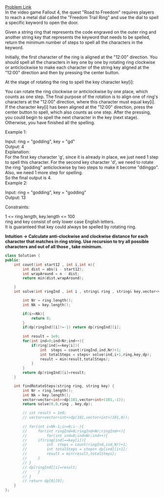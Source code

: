 [Problem Link](https://leetcode.com/problems/freedom-trail/description/?envType=daily-question&envId=2024-04-27)<br>
In the video game Fallout 4, the quest "Road to Freedom" requires players to reach a metal dial called the "Freedom Trail Ring" and use the dial to spell a specific keyword to open the door.<br>

Given a string ring that represents the code engraved on the outer ring and another string key that represents the keyword that needs to be spelled, return the minimum number of steps to spell all the characters in the keyword.<br>

Initially, the first character of the ring is aligned at the "12:00" direction. You should spell all the characters in key one by one by rotating ring clockwise or anticlockwise to make each character of the string key aligned at the "12:00" direction and then by pressing the center button.<br>

At the stage of rotating the ring to spell the key character key[i]:<br>

You can rotate the ring clockwise or anticlockwise by one place, which counts as one step. The final purpose of the rotation is to align one of ring's characters at the "12:00" direction, where this character must equal key[i].<br>
If the character key[i] has been aligned at the "12:00" direction, press the center button to spell, which also counts as one step. After the pressing, you could begin to spell the next character in the key (next stage). Otherwise, you have finished all the spelling.<br>
 

Example 1:<br>


Input: ring = "godding", key = "gd"<br>
Output: 4<br>
Explanation:<br>
For the first key character 'g', since it is already in place, we just need 1 step to spell this character. 
For the second key character 'd', we need to rotate the ring "godding" anticlockwise by two steps to make it become "ddinggo".
Also, we need 1 more step for spelling.<br>
So the final output is 4.<br>
Example 2:<br>

Input: ring = "godding", key = "godding"<br>
Output: 13<br>
 

Constraints:<br>

1 <= ring.length, key.length <= 100<br>
ring and key consist of only lower case English letters.<br>
It is guaranteed that key could always be spelled by rotating ring.<br>

__Intuition -> Calculate anti-clockwise and clockwise distance for each character that matches in ring string. Use recursion to try all possible characters and out of all those , take minimum.__

```C++
class Solution {
public:
    int count(int start12 , int i,int n){
        int dist = abs(i - start12);
        int wrapAround = n - dist;
        return min(dist,wrapAround);

    }
    int solve(int ringInd , int i , string& ring , string& key,vector<vector<int>>&dp){

        int Nr = ring.length();
        int Nk = key.length();

        if(i>=Nk){
            return 0;
        }
        if(dp[ringInd][i]!=-1) return dp[ringInd][i];
        
        int result = 1e9;
        for(int ind=0;ind<Nr;ind++){
            if(ring[ind]==key[i]){
                int  steps = count(ringInd,ind,Nr)+1;
                int totalSteps = steps+ solve(ind,i+1,ring,key,dp); 
                result = min(result,totalSteps);
            }
        }
        return dp[ringInd][i]=result;
    }

    int findRotateSteps(string ring, string key) {
        int Nr = ring.length();
        int Nk = key.length();
        vector<vector<int>>dp(101,vector<int>(101,-1));
        return solve(0,0,ring , key,dp);

        // int result = 1e9;
        // vector<vector<int>>dp(101,vector<int>(101,0));
        
        // for(int i=Nk-1;i>=0;i--){
        //     for(int ringInd=0;ringInd<Nr;ringInd++){
        //         for(int ind=0;ind<Nr;ind++){
        //     if(ring[ind]==key[i]){
        //         int  steps = count(ringInd,ind,Nr)+1;
        //         int totalSteps = steps+ dp[ind][i+1]; 
        //         result = min(result,totalSteps);
        //     }
        // }
        // dp[ringInd][i]=result;
        //     }
        // }
        // return dp[0][0];
    }
};
```
